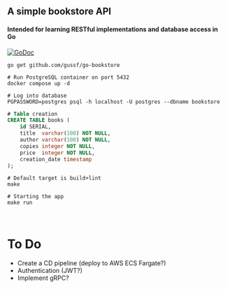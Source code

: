 ## A simple bookstore API 
#### Intended for learning RESTful implementations and database access in Go

[![GoDoc](https://godoc.org/github.com/github.com/gussf/go-bookstore/?status.svg)](https://pkg.go.dev/github.com/gussf/go-bookstore/?tab=doc)


``` shell
go get github.com/gussf/go-bookstore
```

``` shell
# Run PostgreSQL container on port 5432
docker compose up -d

# Log into database
PGPASSWORD=postgres psql -h localhost -U postgres --dbname bookstore
```

``` sql
# Table creation
CREATE TABLE books (
    id SERIAL,
    title  varchar(100) NOT NULL,
    author varchar(100) NOT NULL,
    copies integer NOT NULL,
    price  integer NOT NULL,
    creation_date timestamp
);
```

``` shell
# Default target is build+lint
make

# Starting the app
make run
```

<br>

# To Do
* Create a CD pipeline (deploy to AWS ECS Fargate?)
* Authentication (JWT?)
* Implement gRPC?
